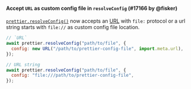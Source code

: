 #### Accept `URL` as custom config file in `resolveConfig` (#17166 by @fisker)

[`prettier.resolveConfig()`](https://prettier.io/docs/api#prettierresolveconfigfileurlorpath--options) now accepts an [URL](https://developer.mozilla.org/en-US/docs/Web/API/URL) with `file:` protocol or a url string starts with `file://` as custom config file location.

```js
// `URL`
await prettier.resolveConfig("path/to/file", {
  config: new URL("/path/to/prettier-config-file", import.meta.url),
});

// URL string
await prettier.resolveConfig("path/to/file", {
  config: "file:///path/to/prettier-config-file",
});
```
